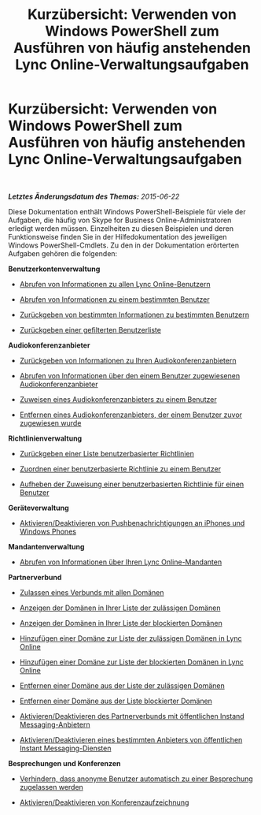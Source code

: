 ﻿---
title: 'Kurzübersicht: Verwenden von Windows PowerShell zum Ausführen von häufig anstehenden Lync Online-Verwaltungsaufgaben'
TOCTitle: 'Kurzübersicht: Verwenden von Windows PowerShell zum Ausführen von häufig anstehenden Lync Online-Verwaltungsaufgaben'
ms:assetid: 24fad052-bd2a-4c83-a382-f7bfa62f0edd
ms:mtpsurl: https://technet.microsoft.com/de-de/library/Dn362776(v=OCS.15)
ms:contentKeyID: 56269258
ms.date: 06/01/2017
mtps_version: v=OCS.15
ms.translationtype: HT
---

# Kurzübersicht: Verwenden von Windows PowerShell zum Ausführen von häufig anstehenden Lync Online-Verwaltungsaufgaben

 

_**Letztes Änderungsdatum des Themas:** 2015-06-22_

Diese Dokumentation enthält Windows PowerShell-Beispiele für viele der Aufgaben, die häufig von Skype for Business Online-Administratoren erledigt werden müssen. Einzelheiten zu diesen Beispielen und deren Funktionsweise finden Sie in der Hilfedokumentation des jeweiligen Windows PowerShell-Cmdlets. Zu den in der Dokumentation erörterten Aufgaben gehören die folgenden:

**Benutzerkontenverwaltung**

  - [Abrufen von Informationen zu allen Lync Online-Benutzern](return-information-about-all-your-skype-for-business-online-users.md)

  - [Abrufen von Informationen zu einem bestimmten Benutzer](return-information-for-a-specific-user-in-skype-for-business-online.md)

  - [Zurückgeben von bestimmten Informationen zu bestimmten Benutzern](return-specific-information-for-specific-users-in-skype-for-business-online.md)

  - [Zurückgeben einer gefilterten Benutzerliste](return-a-filtered-list-of-users-in-skype-for-business-online.md)

**Audiokonferenzanbieter**

  - [Zurückgeben von Informationen zu Ihren Audiokonferenzanbietern](return-information-about-your-audio-conferencing-providers-in-skype-for-business-online.md)

  - [Abrufen von Informationen über den einem Benutzer zugewiesenen Audiokonferenzanbieter](return-information-about-the-audio-conferencing-providers-assigned-to-a-user-in-skype-for-business-online.md)

  - [Zuweisen eines Audiokonferenzanbieters zu einem Benutzer](assign-an-audio-conferencing-provider-to-a-user-in-skype-for-business-online.md)

  - [Entfernen eines Audiokonferenzanbieters, der einem Benutzer zuvor zugewiesen wurde](remove-an-audio-conferencing-provider-previously-assigned-to-a-user-in-skype-for-business-online.md)

**Richtlinienverwaltung**

  - [Zurückgeben einer Liste benutzerbasierter Richtlinien](return-a-list-of-per-user-policies-in-skype-for-business-online.md)

  - [Zuordnen einer benutzerbasierte Richtlinie zu einem Benutzer](assign-a-per-user-policy-to-a-user-in-skype-for-business-online.md)

  - [Aufheben der Zuweisung einer benutzerbasierten Richtlinie für einen Benutzer](unassign-a-per-user-policy-previously-assigned-to-a-user-in-skype-for-business-online.md)

**Geräteverwaltung**

  - [Aktivieren/Deaktivieren von Pushbenachrichtigungen an iPhones und Windows Phones](enable-disable-push-notification-to-iphones-and-windows-phones-in-skype-for-business-online.md)

**Mandantenverwaltung**

  - [Abrufen von Informationen über Ihren Lync Online-Mandanten](get-information-about-your-skype-for-business-online-tenant.md)

**Partnerverbund**

  - [Zulassen eines Verbunds mit allen Domänen](allow-federation-in-skype-for-business-online-with-all-domains.md)

  - [Anzeigen der Domänen in Ihrer Liste der zulässigen Domänen](view-the-domains-on-your-allowed-domains-list-in-skype-for-business-online.md)

  - [Anzeigen der Domänen in Ihrer Liste der blockierten Domänen](view-the-domains-on-your-blocked-domains-list-in-skype-for-business-online.md)

  - [Hinzufügen einer Domäne zur Liste der zulässigen Domänen in Lync Online](add-a-domain-to-the-allowed-domains-list-in-skype-for-business-online.md)

  - [Hinzufügen einer Domäne zur Liste der blockierten Domänen in Lync Online](add-a-domain-to-the-blocked-domains-list-in-skype-for-business-online.md)

  - [Entfernen einer Domäne aus der Liste der zulässigen Domänen](remove-a-domain-from-the-allowed-domains-list-in-skype-for-business-online.md)

  - [Entfernen einer Domäne aus der Liste blockierter Domänen](remove-a-domain-from-the-blocked-domains-list-in-skype-for-business-online.md)

  - [Aktivieren/Deaktivieren des Partnerverbunds mit öffentlichen Instand Messaging-Anbietern](enable-disable-federation-with-public-im-providers-in-skype-for-business-online.md)

  - [Aktivieren/Deaktivieren eines bestimmten Anbieters von öffentlichen Instant Messaging-Diensten](enable-disable-a-specified-public-im-provider-in-skype-for-business-online.md)

**Besprechungen und Konferenzen**

  - [Verhindern, dass anonyme Benutzer automatisch zu einer Besprechung zugelassen werden](prevent-anonymous-users-from-automatically-being-admitted-to-a-meeting-in-skype-for-business-online.md)

  - [Aktivieren/Deaktivieren von Konferenzaufzeichnung](enable-disable-conference-recording-in-skype-for-business-online.md)

